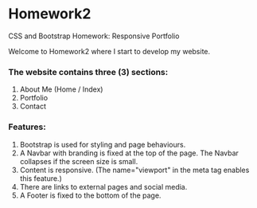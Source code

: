 # Homework2
CSS and Bootstrap Homework: Responsive Portfolio

Welcome to Homework2 where I start to develop my website.

### The website contains three (3) sections:
1. About Me (Home / Index)
2. Portfolio
3. Contact

### Features:
1. Bootstrap is used for styling and page behaviours. 
2. A Navbar with branding is fixed at the top of the page. The Navbar collapses if the screen size is small.
3. Content is responsive. (The name="viewport" in the meta tag enables this feature.)
4. There are links to external pages and social media. 
5. A Footer is fixed to the bottom of the page.



